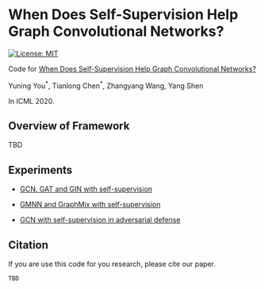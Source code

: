 # When Does Self-Supervision Help Graph Convolutional Networks?

[![License: MIT](https://img.shields.io/badge/License-MIT-green.svg)](https://opensource.org/licenses/MIT)

Code for [When Does Self-Supervision Help Graph Convolutional Networks?]()

Yuning You<sup>\*</sup>, Tianlong Chen<sup>\*</sup>, Zhangyang Wang, Yang Shen

In ICML 2020.

## Overview of Framework

TBD

## Experiments

* [GCN, GAT and GIN with self-supervision](https://github.com/Shen-Lab/SS-GCNs/tree/master/SS-GCNs)

* [GMNN and GraphMix with self-supervision]()

* [GCN with self-supervision in adversarial defense]()

## Citation

If you are use this code for you research, please cite our paper.

```
TBD
```
